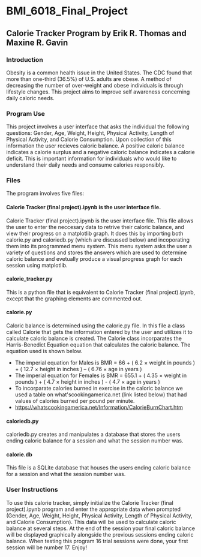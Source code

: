 # BMI_6018_Final_Project
## Calorie Tracker Program by Erik R. Thomas and Maxine R. Gavin
### Introduction
Obesity is a common health issue in the United States. The CDC found that more than one-third (36.5%) of U.S. adults are obese. A method of decreasing the number of over-weight and obese individuals is through lifestyle changes. This project aims to improve self awareness concerning daily caloric needs. 
### Program Use
This project involves a user interface that asks the individual the following questions: Gender, Age, Weight, Height, Physical Activity, Length of Physical Activity, and Calorie Consumption. Upon collection of this information the user recieves caloric balance. A positive caloric balance indicates a calorie surplus and a negative caloric balance indicates a calorie deficit. This is important information for individuals who would like to understand their daily needs and consume calories responsibly.
### Files 
The program involves five files:
#### Calorie Tracker (final project).ipynb is the user interface file. 
Calorie Tracker (final project).ipynb is the user interface file. This file allows the user to enter the neccesary data to retrive their caloric balance, and view their progress on a matplotlib graph. It does this by importing both calorie.py and caloriedb.py (which are discussed below) and incoporating them into its programmed menu system. This menu system asks the user a variety of questions and stores the answers which are used to determine caloric balance and evetually produce a visual progress graph for each session using matplotlib. 
#### calorie_tracker.py
This is a python file that is equivalent to Calorie Tracker (final project).ipynb, except that the graphing elements are commented out. 
#### calorie.py
Caloric balance is determined using the calorie.py file. In this file a class called Calorie that gets the information entered by the user and utilizes it to calculate caloric balance is created. The Calorie class incorparates the Harris-Benedict Equation equation that calculates the caloric balance. The equation used is shown below. 
* The imperial equation for Males is BMR = 66 + ( 6.2 × weight in pounds ) + ( 12.7 × height in inches ) – ( 6.76 × age in years ) 
* The imperial equation for Females is BMR = 655.1 + ( 4.35 × weight in pounds ) + ( 4.7 × height in inches ) - ( 4.7 × age in years )
* To incorparate calories burned in exercise in the caloric balance we used a table on what'scookingamerica.net (link listed below) that had values of calories burned per pound per minute.
* https://whatscookingamerica.net/Information/CalorieBurnChart.htm
#### caloriedb.py
caloriedb.py creates and manipulates a database that stores the users ending caloric balance for a session and what the session number was.
#### calorie.db
This file is a SQLite database that houses the users ending caloric balance for a session and what the session number was.
### User Instructions
To use this calorie tracker, simply initialize the Calorie Tracker (final project).ipynb program and enter the appropriate data when prompted (Gender, Age, Weight, Height, Physical Activity, Length of Physical Activity, and Calorie Consumption). This data will be used to calculate caloric balance at several steps. At the end of the session your final caloric balance will be displayed graphically alongside the previous sessions ending caloric balance. When testing this program 16 trial sessions were done, your first session will be number 17. Enjoy!
